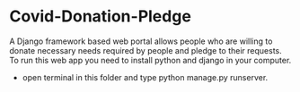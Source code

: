 # Covid-Donation-Pledge
A Django framework based web portal allows people who are willing to donate necessary needs required by people and pledge to their requests.
To run this web app you need to install python and django in your computer.
* open terminal in this folder and type python manage.py runserver.
